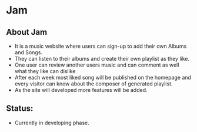 # Jam 
<h2>About Jam</h2>
<ul>
    <li>It is a music website where users can sign-up to add their own Albums and Songs.</li>
    <li>They can listen to their albums and create their own playlist as they like.</li>
    <li>One user can review another users music and can comment as well what they like can dislike</li>
    <li>After each week most liked song will be published on the homepage and every visitor can know about the composer of generated playlist.</li>
    <li>As the site will developed more features will be added.</li>

</ul>

<h2>Status:</h2>
<ul>
    <li>
        Currently in developing phase.
    </li>
</ul>

